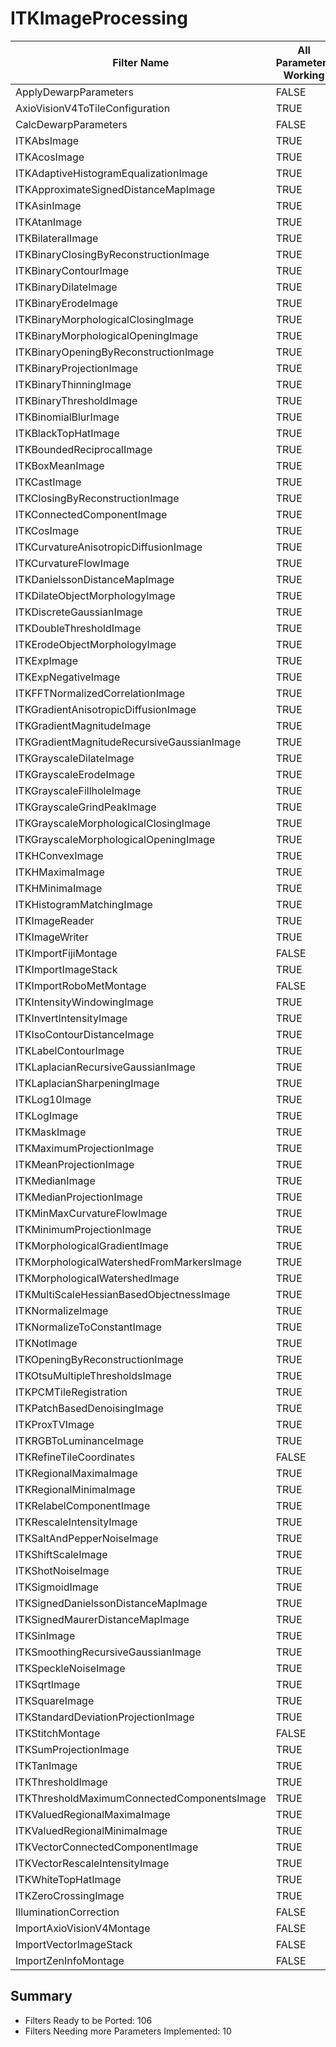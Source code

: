 # ITKImageProcessing #

|  Filter Name | All Parameters Working | DataCheck Implemented | Execute Implemented | Documentation Implemented |
|--------------|------------------------|-----------------------|---------------------|---------------------------|
| ApplyDewarpParameters | FALSE  | | | |
| AxioVisionV4ToTileConfiguration | TRUE  | | | |
| CalcDewarpParameters | FALSE  | | | |
| ITKAbsImage | TRUE  | | | |
| ITKAcosImage | TRUE  | | | |
| ITKAdaptiveHistogramEqualizationImage | TRUE  | | | |
| ITKApproximateSignedDistanceMapImage | TRUE  | | | |
| ITKAsinImage | TRUE  | | | |
| ITKAtanImage | TRUE  | | | |
| ITKBilateralImage | TRUE  | | | |
| ITKBinaryClosingByReconstructionImage | TRUE  | | | |
| ITKBinaryContourImage | TRUE  | | | |
| ITKBinaryDilateImage | TRUE  | | | |
| ITKBinaryErodeImage | TRUE  | | | |
| ITKBinaryMorphologicalClosingImage | TRUE  | | | |
| ITKBinaryMorphologicalOpeningImage | TRUE  | | | |
| ITKBinaryOpeningByReconstructionImage | TRUE  | | | |
| ITKBinaryProjectionImage | TRUE  | | | |
| ITKBinaryThinningImage | TRUE  | | | |
| ITKBinaryThresholdImage | TRUE  | | | |
| ITKBinomialBlurImage | TRUE  | | | |
| ITKBlackTopHatImage | TRUE  | | | |
| ITKBoundedReciprocalImage | TRUE  | | | |
| ITKBoxMeanImage | TRUE  | | | |
| ITKCastImage | TRUE  | | | |
| ITKClosingByReconstructionImage | TRUE  | | | |
| ITKConnectedComponentImage | TRUE  | | | |
| ITKCosImage | TRUE  | | | |
| ITKCurvatureAnisotropicDiffusionImage | TRUE  | | | |
| ITKCurvatureFlowImage | TRUE  | | | |
| ITKDanielssonDistanceMapImage | TRUE  | | | |
| ITKDilateObjectMorphologyImage | TRUE  | | | |
| ITKDiscreteGaussianImage | TRUE  | | | |
| ITKDoubleThresholdImage | TRUE  | | | |
| ITKErodeObjectMorphologyImage | TRUE  | | | |
| ITKExpImage | TRUE  | | | |
| ITKExpNegativeImage | TRUE  | | | |
| ITKFFTNormalizedCorrelationImage | TRUE  | | | |
| ITKGradientAnisotropicDiffusionImage | TRUE  | | | |
| ITKGradientMagnitudeImage | TRUE  | | | |
| ITKGradientMagnitudeRecursiveGaussianImage | TRUE  | | | |
| ITKGrayscaleDilateImage | TRUE  | | | |
| ITKGrayscaleErodeImage | TRUE  | | | |
| ITKGrayscaleFillholeImage | TRUE  | | | |
| ITKGrayscaleGrindPeakImage | TRUE  | | | |
| ITKGrayscaleMorphologicalClosingImage | TRUE  | | | |
| ITKGrayscaleMorphologicalOpeningImage | TRUE  | | | |
| ITKHConvexImage | TRUE  | | | |
| ITKHMaximaImage | TRUE  | | | |
| ITKHMinimaImage | TRUE  | | | |
| ITKHistogramMatchingImage | TRUE  | | | |
| ITKImageReader | TRUE  | | | |
| ITKImageWriter | TRUE  | | | |
| ITKImportFijiMontage | FALSE  | | | |
| ITKImportImageStack | TRUE  | | | |
| ITKImportRoboMetMontage | FALSE  | | | |
| ITKIntensityWindowingImage | TRUE  | | | |
| ITKInvertIntensityImage | TRUE  | | | |
| ITKIsoContourDistanceImage | TRUE  | | | |
| ITKLabelContourImage | TRUE  | | | |
| ITKLaplacianRecursiveGaussianImage | TRUE  | | | |
| ITKLaplacianSharpeningImage | TRUE  | | | |
| ITKLog10Image | TRUE  | | | |
| ITKLogImage | TRUE  | | | |
| ITKMaskImage | TRUE  | | | |
| ITKMaximumProjectionImage | TRUE  | | | |
| ITKMeanProjectionImage | TRUE  | | | |
| ITKMedianImage | TRUE  | | | |
| ITKMedianProjectionImage | TRUE  | | | |
| ITKMinMaxCurvatureFlowImage | TRUE  | | | |
| ITKMinimumProjectionImage | TRUE  | | | |
| ITKMorphologicalGradientImage | TRUE  | | | |
| ITKMorphologicalWatershedFromMarkersImage | TRUE  | | | |
| ITKMorphologicalWatershedImage | TRUE  | | | |
| ITKMultiScaleHessianBasedObjectnessImage | TRUE  | | | |
| ITKNormalizeImage | TRUE  | | | |
| ITKNormalizeToConstantImage | TRUE  | | | |
| ITKNotImage | TRUE  | | | |
| ITKOpeningByReconstructionImage | TRUE  | | | |
| ITKOtsuMultipleThresholdsImage | TRUE  | | | |
| ITKPCMTileRegistration | TRUE  | | | |
| ITKPatchBasedDenoisingImage | TRUE  | | | |
| ITKProxTVImage | TRUE  | | | |
| ITKRGBToLuminanceImage | TRUE  | | | |
| ITKRefineTileCoordinates | FALSE  | | | |
| ITKRegionalMaximaImage | TRUE  | | | |
| ITKRegionalMinimaImage | TRUE  | | | |
| ITKRelabelComponentImage | TRUE  | | | |
| ITKRescaleIntensityImage | TRUE  | | | |
| ITKSaltAndPepperNoiseImage | TRUE  | | | |
| ITKShiftScaleImage | TRUE  | | | |
| ITKShotNoiseImage | TRUE  | | | |
| ITKSigmoidImage | TRUE  | | | |
| ITKSignedDanielssonDistanceMapImage | TRUE  | | | |
| ITKSignedMaurerDistanceMapImage | TRUE  | | | |
| ITKSinImage | TRUE  | | | |
| ITKSmoothingRecursiveGaussianImage | TRUE  | | | |
| ITKSpeckleNoiseImage | TRUE  | | | |
| ITKSqrtImage | TRUE  | | | |
| ITKSquareImage | TRUE  | | | |
| ITKStandardDeviationProjectionImage | TRUE  | | | |
| ITKStitchMontage | FALSE  | | | |
| ITKSumProjectionImage | TRUE  | | | |
| ITKTanImage | TRUE  | | | |
| ITKThresholdImage | TRUE  | | | |
| ITKThresholdMaximumConnectedComponentsImage | TRUE  | | | |
| ITKValuedRegionalMaximaImage | TRUE  | | | |
| ITKValuedRegionalMinimaImage | TRUE  | | | |
| ITKVectorConnectedComponentImage | TRUE  | | | |
| ITKVectorRescaleIntensityImage | TRUE  | | | |
| ITKWhiteTopHatImage | TRUE  | | | |
| ITKZeroCrossingImage | TRUE  | | | |
| IlluminationCorrection | FALSE  | | | |
| ImportAxioVisionV4Montage | FALSE  | | | |
| ImportVectorImageStack | FALSE  | | | |
| ImportZenInfoMontage | FALSE  | | | |


## Summary ##

+ Filters Ready to be Ported: 106
+ Filters Needing more Parameters Implemented: 10
